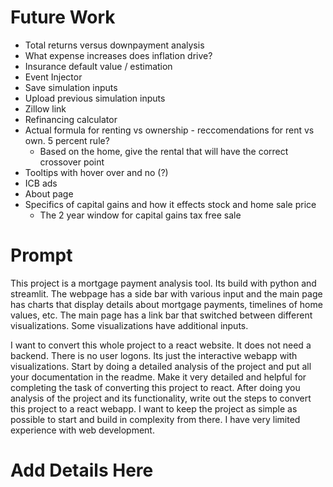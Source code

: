 # Future Work
- Total returns versus downpayment analysis
- What expense increases does inflation drive?
- Insurance default value / estimation
- Event Injector
- Save simulation inputs
- Upload previous simulation inputs
- Zillow link
- Refinancing calculator
- Actual formula for renting vs ownership - reccomendations for rent vs own. 5 percent rule?
    - Based on the home, give the rental that will have the correct crossover point
- Tooltips with hover over and no (?)
- ICB ads
- About page
- Specifics of capital gains and how it effects stock and home sale price
    - The 2 year window for capital gains tax free sale


# Prompt

This project is a mortgage payment analysis tool. Its build with python and streamlit. The webpage has a side bar with various input and the main page has charts that display details about mortgage payments, timelines of home values, etc. The main page has a link bar that switched between different visualizations. Some visualizations have additional inputs. 

I want to convert this whole project to a react website. It does not need a backend. There is no user logons. Its just the interactive webapp with visualizations. Start by doing a detailed analysis of the project and put all your documentation in the readme. Make it very detailed and helpful for completing the task of converting this project to react. After doing you analysis of the project and its functionality, write out the steps to convert this project to a react webapp. I want to keep the project as simple as possible to start and build in complexity from there. I have very limited experience with web development.

# Add Details Here